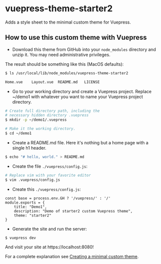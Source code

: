 # vuepress-theme-starter2

Adds a style sheet to the minimal custom theme for Vuepress. 

## How to use this custom theme with Vuepress

* Download this theme from GitHub into your `node_modules` directory and unzip it. You may need administrative privileges.

The result should be something like this (MacOS defaults):

```bash
$ ls /usr/local/lib/node_modules/vuepress-theme-starter2

Home.vue	Layout.vue	README.md	LICENSE
```

* Go to your working directory and create a Vuepress project. Replace ~/demo1 with whatever
you want to name your Vuepress project directory.

```bash
# Create full directory path, including the
# necessary hidden directory .vuepress
$ mkdir -p ~/demo1/.vuepress

# Make it the working directory.
$ cd ~/demo1
```
* Create a README.md file. Here it's nothing but a home page with a single h1 header.

```bash
$ echo "# hello, world." > README.md
```

* Create the file `./vuepress/config.js`:

```bash
# Replace vim with your favorite editor 
$ vim .vuepress/config.js
```

* Create this `./vuepress/config.js`:

```
const base = process.env.GH ? '/vuepress/' : '/'
module.exports = {
    title: "Demo1",
    description: "Demo of starter2 custom Vuepress theme",
    theme: "starter2"
}
```

* Generate the site and run the server:

```
$ vuepress dev
```

And visit your site at https://localhost:8080!

For a complete explanation see [Creating a minimal custom theme](http://vuepressbook.com/custom2.html).

